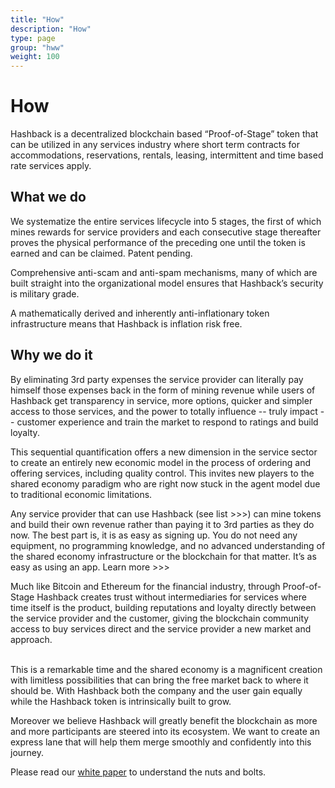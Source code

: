 ```yaml
---
title: "How"
description: "How"
type: page
group: "hww"
weight: 100
---
```


# How

Hashback is a decentralized blockchain based “Proof-of-Stage” token that can be utilized in any services industry where short term contracts for accommodations, reservations, rentals, leasing, intermittent and time based rate services apply.


## What we do
We systematize the entire services lifecycle into 5 stages, the first of which mines rewards for service providers and each consecutive stage thereafter proves the physical performance of the preceding one until the token is earned and can be claimed. Patent pending.

Comprehensive anti-scam and anti-spam mechanisms, many of which are built straight into the organizational model ensures that Hashback’s security is military grade.

A mathematically derived and inherently anti-inflationary token infrastructure means that Hashback is inflation risk free.

## Why we do it
By eliminating 3rd party expenses the service provider can literally pay himself those expenses back in the form of mining revenue while users of Hashback get transparency in service, more options, quicker and simpler access to those services, and the power to totally influence -- truly impact -- customer experience and train the market to respond to ratings and build loyalty.

This sequential quantification offers a new dimension in the service sector to create an entirely new economic model in the process of ordering and offering services, including quality control. This invites new players to the shared economy paradigm who are right now stuck in the agent model due to traditional economic limitations.

Any service provider that can use Hashback (see list >>>) can mine tokens and build their own revenue rather than paying it to 3rd parties as they do now. The best part is, it is as easy as signing up. You do not need any equipment, no programming knowledge, and no advanced understanding of the shared economy infrastructure or the blockchain for that matter. It’s as easy as using an app. Learn more >>>

Much like Bitcoin and Ethereum for the financial industry, through Proof-of-Stage Hashback creates trust without intermediaries for services where time itself is the product, building reputations and loyalty directly between the service provider and the customer, giving the blockchain community access to buy services direct and the service provider a new market and approach.


<br>
This is a remarkable time and the shared economy is a magnificent creation with limitless possibilities that can bring the free market back to where it should be. With Hashback both the company and the user gain equally while the Hashback token is intrinsically built to grow.

Moreover we believe Hashback will greatly benefit the blockchain as more and more participants are steered into its ecosystem. We want to create an express lane that will help them merge smoothly and confidently into this journey.

Please read our [white paper](/white-paper) to understand the nuts and bolts.
